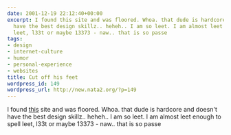 ```yaml
---
date: 2001-12-19 22:12:40+00:00
excerpt: I found this site and was floored. Whoa. that dude is hardcore and doesn't
  have the best design skillz.. heheh.. I am so leet. I am almost leet enough to spell
  leet, l33t or maybe 13373 - naw.. that is so passe
tags:
- design
- internet-culture
- humor
- personal-experience
- websites
title: Cut off his feet
wordpress_id: 149
wordpress_url: http://new.nata2.org/?p=149
---
```


I found <a href="http://www.cutoffmyfeet.com/">this</a> site and was floored. Whoa. that dude is hardcore and doesn't have the best design skillz.. heheh.. I am so leet. I am almost leet enough to spell leet, l33t or maybe 13373 - naw.. that is so passe